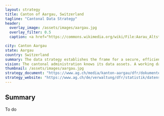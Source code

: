 ```yaml
---
layout: strategy
title: Canton of Aargau, Switzerland
tagline: "Cantonal Data Strategy"
header:
  overlay_image: /assets/images/aargau.jpg
  overlay_filter: 0.5
  caption: <a href="https://commons.wikimedia.org/wiki/File:Aarau_Altstadt_2015-03-12_02.jpg">Lutz Fischer</a>, <a href="https://creativecommons.org/licenses/by-sa/4.0">CC BY-SA 4.0</a>, via Wikimedia Commons

city: Canton Aargau
state: Aargau
country: Switzerland
summary: The data strategy establishes the frame for a secure, efficient, and transparent use of cantonal data.
vision: The cantonal administration knows its data assets. A working data governance across all domains governs the handling of data. This ensures security and efficiency and the creates the foundation for publishing open government data.
thumbnail: /assets/images/aargau.jpg
strategy_document: "https://www.ag.ch/media/kanton-aargau/dfr/dokumente/statistik/datenstrategie/datenstrategie-kanton-aargau.pdf"
strategy_website: "https://www.ag.ch/de/verwaltung/dfr/statistik/datenstrategie#NDI5MTEwNg"
---
```



## Summary

To do
